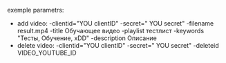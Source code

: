 ﻿exemple parametrs:  
* add video: -clientid="YOU clientID" -secret=" YOU secret" -filename result.mp4 -title Обучающее видео  -playlist тестлист -keywords "Тесты, Обучение, xDD"  -description Описание
* delete video:  -clientid="YOU clientID" -secret=" YOU secret" -deleteid VIDEO_YOUTUBE_ID